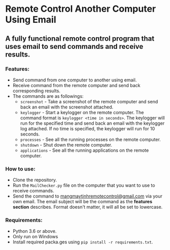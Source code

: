 # Remote Control Another Computer Using Email

## A fully functional remote control program that uses email to send commands and receive results.

### Features:

- Send command from one computer to another using email.
- Receive command from the remote computer and send back corresponding results.
- The commands are as followings:
  - `screenshot` - Take a screenshot of the remote computer and send back an email with the screenshot attached.
  - `keylogger` - Start a keylogger on the remote computer. The command format is `keylogger <time in seconds>`. The keylogger will run for the specified time and send back an email with the keylogger log attached. If no time is specified, the keylogger will run for 10 seconds.
  - `processes` - See all the running processes on the remote computer.
  - `shutdown` - Shut down the remote computer.
  - `applications` - See all the running applications on the remote computer.

### How to use:

- Clone the repository.
- Run the `MailChecker.py` file on the computer that you want to use to receive commands.
- Send the command to mangmaytinhremotecontrol@gmail.com via your own email. The email subject will be the command as the **features section** describes. Format doesn't matter, it will all be set to lowercase.

### Requirements:

- Python 3.6 or above.
- Only run on Windows
- Install required packa.ges using `pip install -r requirements.txt`.
